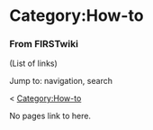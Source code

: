 # Category:How-to

### From FIRSTwiki

(List of links)

Jump to: navigation, search

&lt; [Category:How-to](/index.php?title=Category:How-to&redirect=no "Category
:How-to" )  

No pages link to here.

